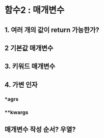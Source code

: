 # 함수2 : 매개변수

## 1. 여러 개의 값이 return 가능한가?

## 2 기본값 매개변수

## 3. 키워드 매개변수

## 4. 가변 인자

### *agrs

### **kwargs

## 매개변수 작성 순서? 우열?

